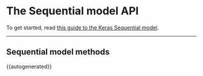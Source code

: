 # The Sequential model API

To get started, read [this guide to the Keras Sequential model](/getting-started/sequential-model-guide).

----

## Sequential model methods

{{autogenerated}}